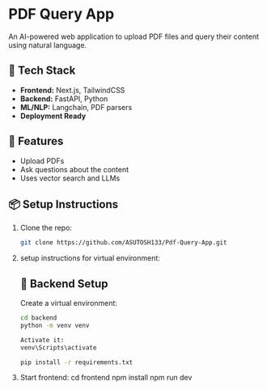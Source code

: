 # PDF Query App

An AI-powered web application to upload PDF files and query their content using natural language.

## 🔧 Tech Stack

- **Frontend:** Next.js, TailwindCSS
- **Backend:** FastAPI, Python
- **ML/NLP:** Langchain, PDF parsers
- **Deployment Ready**

## 🚀 Features

- Upload PDFs
- Ask questions about the content
- Uses vector search and LLMs

## 📦 Setup Instructions

1. Clone the repo:
   ```bash
   git clone https://github.com/ASUTOSH133/Pdf-Query-App.git

2. setup instructions for  virtual environment:
    ## 🔧 Backend Setup

    Create a virtual environment:

    ```bash 
    cd backend
    python -m venv venv

    Activate it:
    venv\Scripts\activate

    pip install -r requirements.txt

3. Start frontend:
    cd frontend
    npm install
    npm run dev
